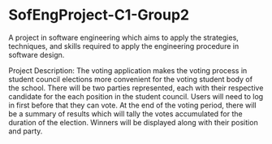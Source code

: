 # SofEngProject-C1-Group2

A project in software engineering which aims to apply the strategies, techniques, and skills required to apply the engineering procedure in software design.

Project Description:
  The voting application makes the voting process in student council elections more convenient for the voting student body of the school. There will be two parties represented, each with their respective candidate for the each position in the student council. Users will need to log in first before that they can vote. At the end of the voting period, there will be a summary of results which will tally the votes accumulated for the duration of the election. Winners will be displayed along with their position and party.

